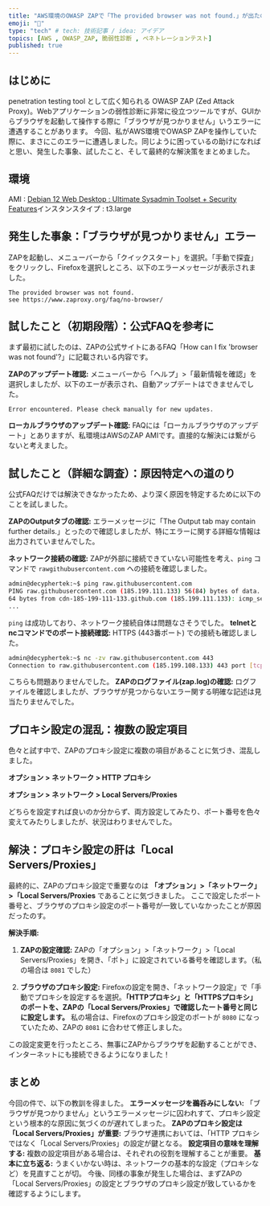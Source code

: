 ```yaml
---
title: "AWS環境のOWASP ZAPで「The provided browser was not found.」が出たので解決した話"
emoji: "🧨"
type: "tech" # tech: 技術記事 / idea: アイデア
topics: [AWS , OWASP_ZAP, 脆弱性診断 , ペネトレーションテスト]
published: true
---
```


## はじめに
penetration testing tool として広く知られる OWASP ZAP (Zed Attack Proxy)。Webアプリケーションの弱性診断に非常に役立つツールですが、GUIからブラウザを起動して操作する際に「ブラウザが見つかりません」いうエラーに遭遇することがあります。
今回、私がAWS環境でOWASP ZAPを操作していた際に、まさにこのエラーに遭遇しました。同じように困っているの助けになればと思い、発生した事象、試したこと、そして最終的な解決策をまとめました。

## 環境
AMI : [Debian 12 Web Desktop : Ultimate Sysadmin Toolset + Security Features](https://aws.mazon.com/marketplace/pp/prodview-r2juwnhaqmp5i?applicationId=AWS-Marketplace-Console&ef_=beagle&sr=0-1)インスタンスタイプ : t3.large

## 発生した事象：「ブラウザが見つかりません」エラー
ZAPを起動し、メニューバーから「クイックスタート」を選択。「手動で探査」をクリックし、Firefoxを選択しところ、以下のエラーメッセージが表示されました。
```
The provided browser was not found.
see https://www.zaproxy.org/faq/no-browser/
```
## 試したこと（初期段階）：公式FAQを参考に
まず最初に試したのは、ZAPの公式サイトにあるFAQ「How can I fix 'browser was not found'?」に記載されいる内容です。

**ZAPのアップデート確認:** メニューバーから「ヘルプ」>「最新情報を確認」を選択しましたが、以下のエーが表示され、自動アップデートはできませんでした。
```
Error encountered. Please check manually for new updates.
```

**ローカルブラウザのアップデート確認:**  FAQには「ローカルブラウザのアップデート」とありますが、私環境はAWSのZAP AMIです。直接的な解決には繋がらないと考えました。

## 試したこと（詳細な調査）：原因特定への道のり
公式FAQだけでは解決できなかったため、より深く原因を特定するために以下のことを試しました。

**ZAPのOutputタブの確認:** エラーメッセージに「The Output tab may contain further details.」とったので確認しましたが、特にエラーに関する詳細な情報は出力されていませんでした。

**ネットワーク接続の確認:**  ZAPが外部に接続できていない可能性を考え、`ping` コマンドで `rawgithubusercontent.com` への接続を確認しました。

  ```bash
  admin@decyphertek:~$ ping raw.githubusercontent.com
  PING raw.githubusercontent.com (185.199.111.133) 56(84) bytes of data.
  64 bytes from cdn-185-199-111-133.github.com (185.199.111.133): icmp_seq=1 ttl=55 time=2.27 ms
  ...
  ```
  `ping` は成功しており、ネットワーク接続自体は問題なさそうでした。
**telnetとncコマンドでのポート接続確認:**  HTTPS (443番ポート) での接続も確認しました。
  ```bash
  admin@decyphertek:~$ nc -zv raw.githubusercontent.com 443
  Connection to raw.githubusercontent.com (185.199.108.133) 443 port [tcp/https] succeeded!
  ```
  こちらも問題ありませんでした。
**ZAPのログファイル(zap.log)の確認:**  ログファイルを確認しましたが、ブラウザが見つからないエラー関する明確な記述は見当たりませんでした。

## プロキシ設定の混乱：複数の設定項目
色々と試す中で、ZAPのプロキシ設定に複数の項目があることに気づき、混乱しました。

**オプション > ネットワーク > HTTP プロキシ**
[](https://storage.googleapis.com/zenn-user-upload/ee637902b044-20250115.png)

**オプション > ネットワーク > Local Servers/Proxies**
[](https://storage.googleapis.com/zenn-user-upload/582ff47fbd80-20250115.png)

どちらを設定すれば良いのか分からず、両方設定してみたり、ポート番号を色々変えてみたりしましたが、状況はわりませんでした。

## 解決：プロキシ設定の肝は「Local Servers/Proxies」
最終的に、ZAPのプロキシ設定で重要なのは **「オプション」>「ネットワーク」>「Local Servers/Proxies** であることに気づきました。
ここで設定したポート番号と、ブラウザのプロキシ設定のポート番号が一致していなかったことが原因だったのす。

**解決手順:**
1. **ZAPの設定確認:** ZAPの「オプション」>「ネットワーク」>「Local Servers/Proxies」を開き、「ポト」に設定されている番号を確認します。（私の場合は `8081` でした）

2. **ブラウザのプロキシ設定:** Firefoxの設定を開き、「ネットワーク設定」で「手動でプロキシを設定するを選択。**「HTTPプロキシ」と「HTTPSプロキシ」のポートを、ZAPの「Local Servers/Proxies」で確認したート番号と同じに設定します。**
私の場合は、Firefoxのプロキシ設定のポートが `8080` になっていたため、ZAPの `8081` に合わせて修正しました。

この設定変更を行ったところ、無事にZAPからブラウザを起動することができ、インターネットにも接続できるようになりました！

## まとめ
今回の件で、以下の教訓を得ました。
**エラーメッセージを鵜呑みにしない:** 「ブラウザが見つかりません」というエラーメッセージに囚われすて、プロキシ設定という根本的な原因に気づくのが遅れてしまった。
**ZAPのプロキシ設定は「Local Servers/Proxies」が重要:** ブラウザ連携においては、「HTTP プロキシではなく「Local Servers/Proxies」の設定が鍵となる。
**設定項目の意味を理解する:** 複数の設定項目がある場合は、それぞれの役割を理解することが重要。
**基本に立ち返る:**  うまくいかない時は、ネットワークの基本的な設定（プロキシなど）を見直すことが切。
今後、同様の事象が発生した場合は、まずZAPの「Local Servers/Proxies」の設定とブラウザのプロキシ設定が致しているかを確認するようにします。
